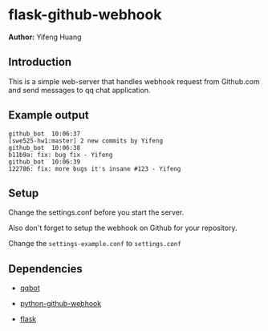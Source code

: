 # flask-github-webhook

**Author:** Yifeng Huang

## Introduction

This is a simple web-server that handles webhook request from Github.com and send messages to qq chat application.

## Example output

```
github_bot  10:06:37
[swe525-hw1:master] 2 new commits by Yifeng
github_bot  10:06:38
b11b9a: fix: bug fix - Yifeng
github_bot  10:06:39
122786: fix: more bugs it's insane #123 - Yifeng
```

## Setup

Change the settings.conf before you start the server.

Also don't forget to setup the webhook on Github for your repository.

Change the `settings-example.conf` to `settings.conf`



## Dependencies

- [qqbot](https://github.com/pandolia/qqbot)


- [python-github-webhook](https://github.com/bloomberg/python-github-webhook)


- [flask](https://github.com/pallets/flask)